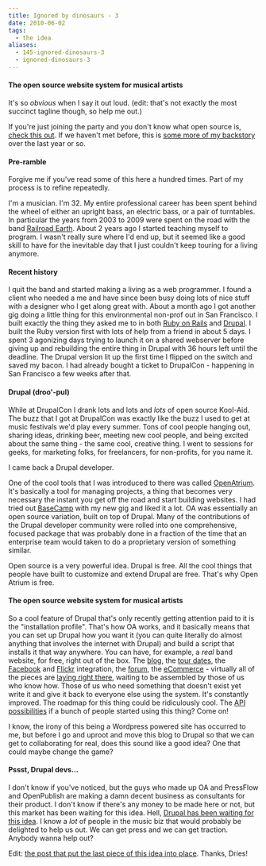 ```yaml
---
title: Ignored by dinosaurs - 3
date: 2010-06-02
tags: 
  - the idea
aliases: 
  - 145-ignored-dinosaurs-3
  - ignored-dinosaurs-3
---
```


#### The open source website system for musical artists


It's so *obvious* when I say it out loud. (edit: that's not exactly the most succinct tagline though, so help me out.)


If you're just joining the party and you don't know what open source is, [check this out](posts/open-source-and-why-its-cool/). If we haven't met before, this is [some more of my backstory](tags/personal) over the last year or so.


#### Pre-ramble


Forgive me if you've read some of this here a hundred times. Part of my process is to refine repeatedly.


I'm a musician. I'm 32. My entire professional career has been spent behind the wheel of either an upright bass, an electric bass, or a pair of turntables. In particular the years from 2003 to 2009 were spent on the road with the band [Railroad Earth](http://railroadearth.com/). About 2 years ago I started teaching myself to program. I wasn't really sure where I'd end up, but it seemed like a good skill to have for the inevitable day that I just couldn't keep touring for a living anymore.



#### Recent history


I quit the band and started making a living as a web programmer. I found a client who needed a me and have since been busy doing lots of nice stuff with a designer who I get along great with. About a month ago I got another gig doing a little thing for this environmental non-prof out in San Francisco. I built exactly the thing they asked me to in both [Ruby on Rails](http://rubyonrails.org/) and [Drupal](http://drupal.org/). I built the Ruby version first with lots of help from a friend in about 5 days. I spent 3 agonizing days trying to launch it on a shared webserver before giving up and rebuilding the entire thing in Drupal with 36 hours left until the deadline. The Drupal version lit up the first time I flipped on the switch and saved my bacon. I had already bought a ticket to DrupalCon - happening in San Francisco a few weeks after that.


#### Drupal (droo'-pul)


While at DrupalCon I drank lots and lots and *lots* of open source Kool-Aid. The buzz that I got at DrupalCon was exactly like the buzz I used to get at music festivals we'd play every summer. Tons of cool people hanging out, sharing ideas, drinking beer, meeting new cool people, and being excited about the same thing - the same cool, creative thing. I went to sessions for geeks, for marketing folks, for freelancers, for non-profits, for you name it.


I came back a Drupal developer.


One of the cool tools that I was introduced to there was called [OpenAtrium](http://openatrium.com/). It's basically a tool for managing projects, a thing that becomes very necessary the instant you get off the road and start building websites. I had tried out [BaseCamp](http://basecamphq.com/) with my new gig and liked it a lot. OA was essentially an open source variation, built on top of Drupal. Many of the contributions of the Drupal developer community were rolled into one comprehensive, focused package that was probably done in a fraction of the time that an enterprise team would taken to do a proprietary version of something similar.


Open source is a very powerful idea. Drupal is free. All the cool things that people have built to customize and extend Drupal are free. That's why Open Atrium is free.


#### The open source website system for musical artists


So a cool feature of Drupal that's only recently getting attention paid to it is the "installation profile". That's how OA works, and it basically means that you can set up Drupal how you want it (you can quite literally do almost anything that involves the internet with Drupal) and build a script that installs it that way anywhere. You can have, for example, a *real* band website, for free, right out of the box. The [blog](http://drupal.org/handbook/modules/blog), the [tour dates](http://drupal.org/project/calendar), the [Facebook](http://drupal.org/project/fbconnect) and [Flickr](http://drupal.org/project/flickr) integration, the [forum](http://drupal.org/project/advanced_forum), the [eCommerce](http://drupal.org/project/ubercart) - virtually all of the pieces are [laying right there](http://drupal.org/project/Modules), waiting to be assembled by those of us who know how. Those of us who need something that doesn't exist yet write it and give it back to everyone else using the system. It's constantly improved. The roadmap for this thing could be ridiculously cool. The [API possibilities](http://drupal.org/project/Services) if a bunch of people started using this thing? Come on!


I know, the irony of this being a Wordpress powered site has occurred to me, but before I go and uproot and move this blog to Drupal so that we can get to collaborating for real, does this sound like a good idea? One that could maybe change the game?


#### Pssst, Drupal devs...


I don't know if you've noticed, but the guys who made up OA and PressFlow and OpenPublish are making a damn decent business as consultants for their product. I don't know if there's any money to be made here or not, but this market has been waiting for this idea. Hell, [Drupal has been waiting for this idea](http://groups.drupal.org/node/1041). I know a *lot* of people in the music biz that would probably be delighted to help us out. We can get press and we can get traction. Anybody wanna help out?


Edit: [the post that put the last piece of this idea into place](http://acquia.com/blog/business-models-drupal-distributions). Thanks, Dries!


